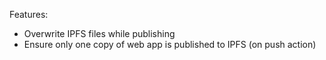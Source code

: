 Features:

* Overwrite IPFS files while publishing
* Ensure only one copy of web app is published to IPFS (on push action)